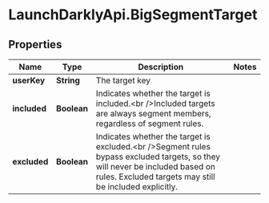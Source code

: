 # LaunchDarklyApi.BigSegmentTarget

## Properties

Name | Type | Description | Notes
------------ | ------------- | ------------- | -------------
**userKey** | **String** | The target key | 
**included** | **Boolean** | Indicates whether the target is included.&lt;br /&gt;Included targets are always segment members, regardless of segment rules. | 
**excluded** | **Boolean** | Indicates whether the target is excluded.&lt;br /&gt;Segment rules bypass excluded targets, so they will never be included based on rules. Excluded targets may still be included explicitly. | 


